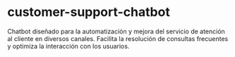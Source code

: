# customer-support-chatbot
Chatbot diseñado para la automatización y mejora del servicio de atención al cliente en diversos canales. Facilita la resolución de consultas frecuentes y optimiza la interacción con los usuarios.
